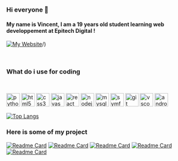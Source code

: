 ### Hi everyone 👋

#### My name is Vincent, I am a 19 years old student learning web developpement at Epitech Digital ! 

[![My Website](https://raw.githubusercontent.com/Nakatox/<OWNER>/<OWNER>/readme_header.png "Header")](https://vincent-loron.com)/)


<br />

### What do i use for coding 

<br />

<p align="">
<img src="https://user-images.githubusercontent.com/59575502/127426759-a687aa90-d647-46c9-86f7-c8e948f8095e.png" alt="python" width="35" height="35" />
<img src="https://user-images.githubusercontent.com/59575502/127426309-0b2bbd98-9756-4798-ad10-f60da4a4d5fb.png" alt="html5" width="35" height="35" />
<img src="https://user-images.githubusercontent.com/59575502/127426315-abe01b56-a385-455d-9caf-40bc7022a3d3.png" alt="css3" width="35" height="35" />
<img src="https://user-images.githubusercontent.com/59575502/127426312-4a7a6d79-4b40-4b06-8c94-824ea3e8410e.png" alt="javascript" width="35" height="35" />
<img src="https://user-images.githubusercontent.com/59575502/127428633-1f18254b-97f9-4358-aec4-3143874035f8.png" alt="react" width="35" height="35" />
<img src="https://user-images.githubusercontent.com/59575502/127428631-5ab21a62-ac89-4919-9408-724df88ab245.png" alt="nodejs" width="35" height="35" />
<img src="https://user-images.githubusercontent.com/59575502/127428630-7563c6a0-4ce4-4b21-9473-b7c2b149f3c4.png" alt="mysql" width="35" height="35" />
<img src="https://camo.githubusercontent.com/57f131fe7f9b74e5cbf2be09019d7098219a8a0e47d8a67063f6f08d14710053/68747470733a2f2f662e636c6f75642e6769746875622e636f6d2f6173736574732f313932323533392f313530363538342f34386436636232342d343933362d313165332d383337392d3235383163303562663331302e706e67" alt="symfony" width="35" height="35" />
<img src="https://user-images.githubusercontent.com/59575502/127427975-18b027b4-dc7f-4616-b9b4-42019b54e8db.png" alt="git" width="35" height="35" />
<img src="https://user-images.githubusercontent.com/59575502/127427980-4b5ba4cf-daee-474f-a500-872181ccc470.png" alt="vscode" width="35" height="35" />
<img src="https://user-images.githubusercontent.com/59575502/127427342-0ff4c732-b5dd-4f67-b4d3-e6cc3d9d7f72.png" alt="android" width="35" height="35" />
</p>

[![Top Langs](https://github-readme-stats.vercel.app/api/top-langs/?username=nakatox&layout=compact&show_icons=true&theme=dracula)](https://github.com/nakatox/github-readme-stats)

### Here is some of my project
[![Readme Card](https://github-readme-stats.vercel.app/api/pin/?username=nakatox&repo=django-habits&show_icons=true&theme=dracula)](https://github.com/nakatox/django-habits)
[![Readme Card](https://github-readme-stats.vercel.app/api/pin/?username=nakatox&repo=front-neocial&show_icons=true&theme=dracula)](https://github.com/nakatox/front-neocial)
[![Readme Card](https://github-readme-stats.vercel.app/api/pin/?username=nakatox&repo=server-node-neocial&show_icons=true&theme=dracula)](https://github.com/nakatox/server-node-neocial)
[![Readme Card](https://github-readme-stats.vercel.app/api/pin/?username=nakatox&repo=wallpaper-creator&show_icons=true&theme=dracula)](https://github.com/nakatox/wallpaper-creator)
[![Readme Card](https://github-readme-stats.vercel.app/api/pin/?username=nakatox&repo=tutube-ultime&show_icons=true&theme=dracula)](https://github.com/nakatox/tutube-ultime)

<!--
**Nakatox/Nakatox** is a ✨ _special_ ✨ repository because its `README.md` (this file) appears on your GitHub profile.

Here are some ideas to get you started:

- 🔭 I’m currently working on ...
- 🌱 I’m currently learning ...
- 👯 I’m looking to collaborate on ...
- 🤔 I’m looking for help with ...
- 💬 Ask me about ...
- 📫 How to reach me: ...
- 😄 Pronouns: ...
- ⚡ Fun fact: ...
-->
